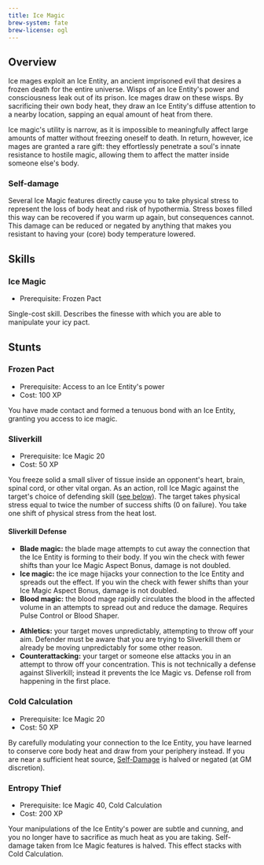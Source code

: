 ```yaml
---
title: Ice Magic
brew-system: fate
brew-license: ogl
---
```


## Overview

Ice mages exploit an Ice Entity, an ancient imprisoned evil that desires a frozen death
for the entire universe. Wisps of an Ice Entity's power and consciousness leak out of its
prison. Ice mages draw on these wisps. By sacrificing their own body heat, they draw an
Ice Entity's diffuse attention to a nearby location, sapping an equal amount of heat from there.

Ice magic's utility is narrow, as it is impossible to meaningfully affect large amounts of matter
without freezing oneself to death. In return, however, ice mages are granted a rare gift: they
effortlessly penetrate a soul's innate resistance to hostile magic, allowing them to affect
the matter inside someone else's body.

### Self-damage

Several Ice Magic features directly cause you to take physical stress to represent the loss of
body heat and risk of hypothermia. Stress boxes filled this way can be recovered if you warm up
again, but consequences cannot. This damage can be reduced or negated by anything that makes you
resistant to having your (core) body temperature lowered.

## Skills

### Ice Magic

 - Prerequisite: Frozen Pact

Single-cost skill. Describes the finesse with which you are able to manipulate
your icy pact.

## Stunts

### Frozen Pact

 - Prerequisite: Access to an Ice Entity's power
 - Cost: 100 XP

You have made contact and formed a tenuous bond with an Ice Entity, granting
you access to ice magic.

### Sliverkill

 - Prerequisite: Ice Magic 20
 - Cost: 50 XP

You freeze solid a small sliver of tissue inside an opponent's heart, brain,
spinal cord, or other vital organ. As an action, roll Ice Magic against the target's choice
of defending skill ([see below](#sliverkill-defense)). The target takes physical stress equal to
twice the number of success shifts (0 on failure). You take one shift of
physical stress from the heat lost.

#### Sliverkill Defense

 - **Blade magic:** the blade mage attempts to cut away the connection that the Ice Entity is
   forming to their body. If you win the check with fewer shifts than your Ice Magic
   Aspect Bonus, damage is not doubled.
 - **Ice magic:** the ice mage hijacks your connection to the Ice Entity and spreads out the
   effect. If you win the check with fewer shifts than your Ice Magic Aspect Bonus, damage
   is not doubled.
 - **Blood magic:** the blood mage rapidly circulates the blood in the affected volume in an
   attempts to spread out and reduce the damage. Requires Pulse Control or Blood Shaper.
 <!-- - **Fire magic:** the fire mage heats up the affected area to directly counteract your attack.
   If you win the check with fewer shifts than your Ice Magic Aspect Bonus, damage
   is not doubled. -->
 - **Athletics:** your target moves unpredictably, attempting to throw off your aim. Defender
   must be aware that you are trying to Sliverkill them or already be moving unpredictably for
   some other reason.
 - **Counterattacking:** your target or someone else attacks you in an attempt to throw off
   your concentration. This is not technically a defense against Sliverkill; instead it prevents
   the Ice Magic vs. Defense roll from happening in the first place.

### Cold Calculation

 - Prerequisite: Ice Magic 20
 - Cost: 50 XP

By carefully modulating your connection to the Ice Entity, you have learned to conserve core
body heat and draw from your periphery instead. If you are near a sufficient heat source,
[Self-Damage](#self-damage) is halved or negated (at GM discretion).

### Entropy Thief

 - Prerequisite: Ice Magic 40, Cold Calculation
 - Cost: 200 XP

Your manipulations of the Ice Entity's power are subtle and cunning, and you no longer have to
sacrifice as much heat as you are taking. Self-damage taken from Ice Magic features is halved.
This effect stacks with Cold Calculation.


